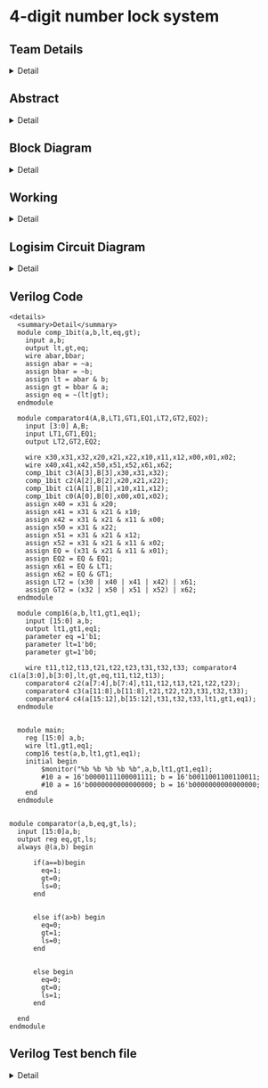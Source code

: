 # 4-digit number lock system

<!-- First Section -->
## Team Details
<details>
  <summary>Detail</summary>

  > Semester: 3rd Sem B. Tech. CSE

  > Section: S1

  > Member-1: Manoj Basappa Barki, 231CS233, manojbarki.231cs233@nitk.edu.in

  > Member-2: Chinmay R, 231CS218, chinmay.231cs218@nitk.edu.in

  > Member-3: Asish Puli Joy, 231CS244, asishpulijoy.231cs244@nitk.edu.in
</details>

<!-- Second Section -->
## Abstract
<details>
  <summary>Detail</summary>
  
   > Motivation: Now a days, lock systems are being digitalized. Most of them are
 software based which require microprocessors to implement the compilers and
 power supply can also act as a problem in the upcoming future. Microprocessors
 are made up of Silicon, Quartz and other chemicals which are getting depleted
 day by day. That’s why we have thought of an idea to make the locks completely
 out of hardware components like integrated circuits and logic gates.
> 
   > Problem Statement:  The project mainly focuses on the betterment of the environment
>  which is being depleted day by day and might not be there for our future
 generations to use. Since many precious substances like Silicon, Quartz are being
 depleted by the uprising technological era as everything around us is digitalizing.
 So, we are thinking of a design which might reduce the depletion of precious sub
stances as stated above. The usage of mostly hardware components and reducing
 the usage of complex programs that requires microprocessors and compilers to
 run.
  
   > Features:
   We are thinking of using 4 sets of 10 keys that represent every single
 digit decimal number and input them to 4 decimal to BCD converters which will
 be implemented using an encoder. the resulting set of inputs is then compared
 to a 16 bit number which is basically a BCD number that represents the correct
 password to crack the lock. A comparator is used in this deed and the lock opens
 when the given input is equal to the correct password.

</details>

<!-- Third Section -->
## Block Diagram
<details>
  <summary>Detail</summary>
  <img alt="S2-T23" src="https://github.com/user-attachments/assets/8af5dcde-2d99-46a1-8d1f-dbcb584847a9"></img>
</details>

<!-- Fourth Section -->
## Working
<details>
  <summary>Detail</summary>

  > Explain the working of your model with the help of a functional table (compulsory) followed by the flowchart.
</details>

<!-- Fifth Section -->
## Logisim Circuit Diagram
<details>
  <summary>Detail</summary>
  <img alt="Logisim" src="https://github.com/user-attachments/assets/9cb8b8e2-b737-4ad4-9b78-f4663a121b7c"></img>


  
</details>

<!-- Sixth Section -->
  ## Verilog Code
    <details>
      <summary>Detail</summary>
      module comp_1bit(a,b,lt,eq,gt); 
        input a,b;
        output lt,gt,eq; 
        wire abar,bbar; 
        assign abar = ~a; 
        assign bbar = ~b;
        assign lt = abar & b; 
        assign gt = bbar & a; 
        assign eq = ~(lt|gt); 
      endmodule
    
      module comparator4(A,B,LT1,GT1,EQ1,LT2,GT2,EQ2); 
        input [3:0] A,B;
        input LT1,GT1,EQ1;
        output LT2,GT2,EQ2; 
    
        wire x30,x31,x32,x20,x21,x22,x10,x11,x12,x00,x01,x02; 
        wire x40,x41,x42,x50,x51,x52,x61,x62;
        comp_1bit c3(A[3],B[3],x30,x31,x32);
        comp_1bit c2(A[2],B[2],x20,x21,x22);
        comp_1bit c1(A[1],B[1],x10,x11,x12);
        comp_1bit c0(A[0],B[0],x00,x01,x02); 
        assign x40 = x31 & x20;
        assign x41 = x31 & x21 & x10; 
        assign x42 = x31 & x21 & x11 & x00; 
        assign x50 = x31 & x22;
        assign x51 = x31 & x21 & x12; 
        assign x52 = x31 & x21 & x11 & x02; 
        assign EQ = (x31 & x21 & x11 & x01); 
        assign EQ2 = EQ & EQ1;
        assign x61 = EQ & LT1; 
        assign x62 = EQ & GT1;
        assign LT2 = (x30 | x40 | x41 | x42) | x61; 
        assign GT2 = (x32 | x50 | x51 | x52) | x62; 
      endmodule
    
      module comp16(a,b,lt1,gt1,eq1); 
        input [15:0] a,b;
        output lt1,gt1,eq1; 
        parameter eq =1'b1; 
        parameter lt=1'b0; 
        parameter gt=1'b0;
    
        wire t11,t12,t13,t21,t22,t23,t31,t32,t33; comparator4 c1(a[3:0],b[3:0],lt,gt,eq,t11,t12,t13);
        comparator4 c2(a[7:4],b[7:4],t11,t12,t13,t21,t22,t23); 
        comparator4 c3(a[11:8],b[11:8],t21,t22,t23,t31,t32,t33); 
        comparator4 c4(a[15:12],b[15:12],t31,t32,t33,lt1,gt1,eq1); 
      endmodule
    
    
      module main; 
        reg [15:0] a,b; 
        wire lt1,gt1,eq1;
        comp16 test(a,b,lt1,gt1,eq1); 
        initial begin
            $monitor("%b %b %b %b %b",a,b,lt1,gt1,eq1);
            #10 a = 16'b0000111100001111; b = 16'b0011001100110011;
            #10 a = 16'b0000000000000000; b = 16'b0000000000000000;
        end
      endmodule


    module comparator(a,b,eq,gt,ls); 
      input [15:0]a,b;
      output reg eq,gt,ls; 
      always @(a,b) begin

          if(a==b)begin 
            eq=1; 
            gt=0; 
            ls=0;
          end


          else if(a>b) begin
            eq=0; 
            gt=1; 
            ls=0; 
          end


          else begin 
            eq=0; 
            gt=0; 
            ls=1;
          end

      end 
    endmodule


  
</details>

## Verilog Test bench file

<details>
  <summary>Detail</summary>
  
    module comparator_tb(); reg [15:0] a,b;
    wire eq,ls,gt;
    comparator m1(a,b,eq,gt,ls);
    initial begin
        $dumpfile("dump.vcd");
        $dumpvars(0,comparator_tb);
    end
    initial begin
        a=16'b0000000000000000; b=16'b0000000000000000;
        #10 a=16'b1000000000000000; b=16'b0000000000000001;
        #10 a=16'b0000000000000001; b=16'b1111111111111111;

    end 
endmodule

  
</details>
